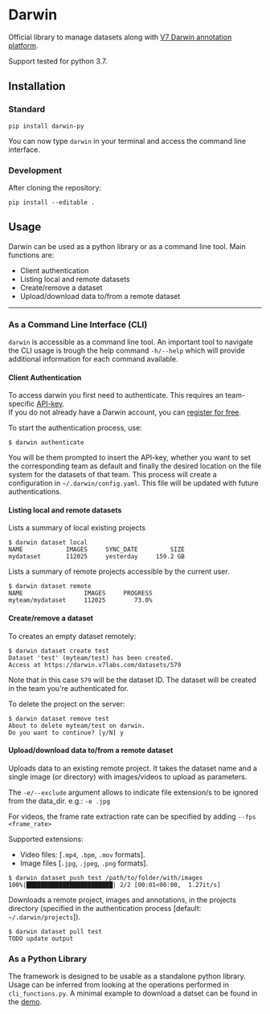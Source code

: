 # Darwin
Official library to manage datasets along with 
[V7 Darwin annotation platform](https://darwin.v7labs.com).

Support tested for python 3.7.




## Installation

### Standard

```
pip install darwin-py
```
You can now type `darwin` in your terminal and access the command line interface.

### Development

After cloning the repository:

```
pip install --editable .
```




## Usage

Darwin can be used as a python library or as a command line tool.
Main functions are:

- Client authentication
- Listing local and remote datasets
- Create/remove a dataset 
- Upload/download data to/from a remote dataset

---

### As a Command Line Interface (CLI)

`darwin` is accessible as a command line tool.
An important tool to navigate the CLI usage is trough the help command `-h/--help` which will 
provide additional information for each command available. 


#### Client Authentication 

To access darwin you first need to authenticate.
This requires an team-specific [API-key](https://darwin.v7labs.com/?settings=api-keys).  
If you do not already have a Darwin account, you can [register for free](https://darwin.v7labs.com).

To start the authentication process, use:

```
$ darwin authenticate
```

You will be them prompted to insert the API-key, whether you want to set the corresponding team as 
default and finally the desired location on the file system for the datasets of that team.
This process will create a configuration in `~/.darwin/config.yaml`.
This file will be updated with future authentications. 


#### Listing local and remote datasets 

Lists a summary of local existing projects
```
$ darwin dataset local
NAME            IMAGES     SYNC_DATE         SIZE
mydataset       112025     yesterday     159.2 GB
```

Lists a summary of remote projects accessible by the current user.

```
$ darwin dataset remote
NAME                 IMAGES     PROGRESS
myteam/mydataset     112025        73.0%
```


#### Create/remove a dataset 

To creates an empty dataset remotely:

```
$ darwin dataset create test
Dataset 'test' (myteam/test) has been created.
Access at https://darwin.v7labs.com/datasets/579
``` 

Note that in this case `579` will be the dataset ID.
The dataset will be created in the team you're authenticated for.

To delete the project on the server:
```
$ darwin dataset remove test
About to delete myteam/test on darwin.
Do you want to continue? [y/N] y
```


#### Upload/download data to/from a remote dataset 

Uploads data to an existing remote project.
It takes the dataset name and a single image (or directory) with images/videos to upload as 
parameters. 

The `-e/--exclude` argument allows to indicate file extension/s to be ignored from the data_dir. 
e.g.: `-e .jpg`

For videos, the frame rate extraction rate can be specified by adding `--fps <frame_rate>`

Supported extensions:
-  Video files: [`.mp4`, `.bpm`, `.mov` formats].
-  Image files [`.jpg`, `.jpeg`, `.png` formats].

```
$ darwin dataset push test /path/to/folder/with/images
100%|████████████████████████| 2/2 [00:01<00:00,  1.27it/s] 
```

Downloads a remote project, images and annotations, in the projects directory 
(specified in the authentication process [default: `~/.darwin/projects`]).

```
$ darwin dataset pull test 
TODO update output
```




### As a Python Library

The framework is designed to be usable as a standalone python library.
Usage can be inferred from looking at the operations performed in `cli_functions.py`.
A minimal example to download a datset can be found in the 
[demo](https://github.com/v7labs/darwin-py/blob/new_README/darwin_demo.py).



